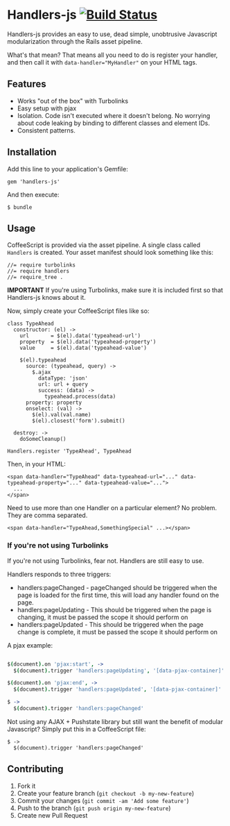 # Handlers-js [![Build Status](https://travis-ci.org/erichmenge/handlers-js.png?branch=master)](https://travis-ci.org/erichmenge/handlers-js)

Handlers-js provides an easy to use, dead simple, unobtrusive Javascript modularization through the Rails asset pipeline.

What's that mean? That means all you need to do is register your handler, and then call it with `data-handler="MyHandler"` on your HTML tags.

## Features

* Works "out of the box" with Turbolinks
* Easy setup with pjax
* Isolation. Code isn't executed where it doesn't belong. No worrying about code leaking by binding to different classes and element IDs.
* Consistent patterns.

## Installation

Add this line to your application's Gemfile:

    gem 'handlers-js'

And then execute:

    $ bundle

## Usage

CoffeeScript is provided via the asset pipeline. A single class called `Handlers` is created.
Your asset manifest should look something like this:

```
//= require turbolinks
//= require handlers
//= require_tree .
```

**IMPORTANT** If you're using Turbolinks, make sure it is included first so that Handlers-js knows about it.

Now, simply create your CoffeeScript files like so:

```
class TypeAhead
  constructor: (el) ->
    url       = $(el).data('typeahead-url')
    property  = $(el).data('typeahead-property')
    value     = $(el).data('typeahead-value')

    $(el).typeahead
      source: (typeahead, query) ->
        $.ajax
          dataType: 'json'
          url: url + query
          success: (data) ->
            typeahead.process(data)
      property: property
      onselect: (val) ->
        $(el).val(val.name)
        $(el).closest('form').submit()

  destroy: ->
    doSomeCleanup()

Handlers.register 'TypeAhead', TypeAhead
```

Then, in your HTML:

```
<span data-handler="TypeAhead" data-typeahead-url="..." data-typeahead-property="..." data-typeahead-value="...">
  ...
</span>
```

Need to use more than one Handler on a particular element? No problem. They are comma separated.

```
<span data-handler="TypeAhead,SomethingSpecial" ...></span>
```

### If you're not using Turbolinks

If you're not using Turbolinks, fear not. Handlers are still easy to use.

Handlers responds to three triggers:

* handlers:pageChanged  - pageChanged should be triggered when the page is loaded for the first time, this will load any handler found on the page.
* handlers:pageUpdating - This should be triggered when the page is changing, it must be passed the scope it should perform on
* handlers:pageUpdated  - This should be triggered when the page change is complete, it must be passed the scope it should perform on

A pjax example:

``` main.coffee

$(document).on 'pjax:start', ->
  $(document).trigger 'handlers:pageUpdating', '[data-pjax-container]'

$(document).on 'pjax:end', ->
  $(document).trigger 'handlers:pageUpdated', '[data-pjax-container]'

$ ->
  $(document).trigger 'handlers:pageChanged'
```

Not using any AJAX + Pushstate library but still want the benefit of modular Javascript? Simply put this in a CoffeeScript file:

```
$ ->
  $(document).trigger 'handlers:pageChanged'
```

## Contributing

1. Fork it
2. Create your feature branch (`git checkout -b my-new-feature`)
3. Commit your changes (`git commit -am 'Add some feature'`)
4. Push to the branch (`git push origin my-new-feature`)
5. Create new Pull Request
